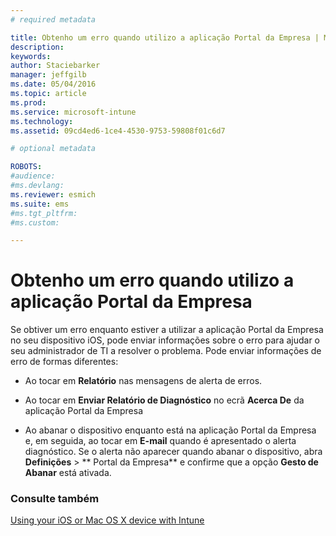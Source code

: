 ```yaml
---
# required metadata

title: Obtenho um erro quando utilizo a aplicação Portal da Empresa | Microsoft Intune
description:
keywords:
author: Staciebarker
manager: jeffgilb
ms.date: 05/04/2016
ms.topic: article
ms.prod:
ms.service: microsoft-intune
ms.technology:
ms.assetid: 09cd4ed6-1ce4-4530-9753-59808f01c6d7

# optional metadata

ROBOTS:
#audience:
#ms.devlang:
ms.reviewer: esmich
ms.suite: ems
#ms.tgt_pltfrm:
#ms.custom:

---
```



# Obtenho um erro quando utilizo a aplicação Portal da Empresa

Se obtiver um erro enquanto estiver a utilizar a aplicação Portal da Empresa no seu dispositivo iOS, pode enviar informações sobre o erro para ajudar o seu administrador de TI a resolver o problema. Pode enviar informações de erro de formas diferentes:

-   Ao tocar em **Relatório** nas mensagens de alerta de erros.

-   Ao tocar em **Enviar Relatório de Diagnóstico** no ecrã **Acerca De** da aplicação Portal da Empresa

-   Ao abanar o dispositivo enquanto está na aplicação Portal da Empresa e, em seguida, ao tocar em **E-mail** quando é apresentado o alerta diagnóstico. Se o alerta não aparecer quando abanar o dispositivo, abra **Definições** &gt; ** Portal da Empresa** e confirme que a opção **Gesto de Abanar** está ativada.


### Consulte também
[Using your iOS or Mac OS X device with Intune](using-your-ios-or-mac-os-x-device-with-intune.md)

<!--HONumber=Jun16_HO1-->


